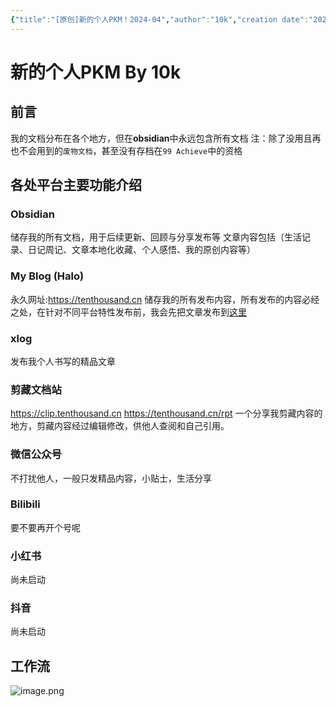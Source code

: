 ```yaml
---
{"title":"[原创]新的个人PKM！2024-04","author":"10k","creation date":"2024-04-24 20:33","modification date":"星期三 24日 四月 2024 20:52:54","type":null,"rating":null,"excerpt":null,"status":"solved","cssclasses":null,"tags":["written_by_10k","10k原创"],"aliases":null,"categories":null,"banner":"https://10kcos1-1306082059.cos.ap-shanghai.myqcloud.com/pic-1/202404242149784.png","banner_x":0.5,"halo":{"site":"https://tenthousand.cn/","name":"59213788-b7da-4b77-9cf6-59be1336f0c4","publish":false},"dg-publish":true,"permalink":"/unlabeled/pkm-2024-04/","dgPassFrontmatter":true}
---
```


# 新的个人PKM By 10k
## 前言
我的文档分布在各个地方，但在**obsidian**中永远包含所有文档
	注：除了没用且再也不会用到的`废物文档`，甚至没有存档在`99 Achieve`中的资格

## 各处平台主要功能介绍
### Obsidian
储存我的所有文档，用于后续更新、回顾与分享发布等
	文章内容包括（生活记录、日记周记、文章本地化收藏、个人感悟、我的原创内容等）

### My Blog (Halo)
永久网址:https://tenthousand.cn
储存我的所有发布内容，所有发布的内容必经之处，在针对不同平台特性发布前，我会先把文章发布到[这里](https://tenthousand.cn)

### xlog
发布我个人书写的精品文章

### 剪藏文档站
https://clip.tenthousand.cn
https://tenthousand.cn/rpt
一个分享我剪藏内容的地方，剪藏内容经过编辑修改，供他人查阅和自己引用。

### 微信公众号
不打扰他人，一般只发精品内容，小贴士，生活分享

### Bilibili
要不要再开个号呢

### 小红书
尚未启动

### 抖音
尚未启动

## 工作流
![image.png](https://10kcos1-1306082059.cos.ap-shanghai.myqcloud.com/pic-1/202404242133137.png)


